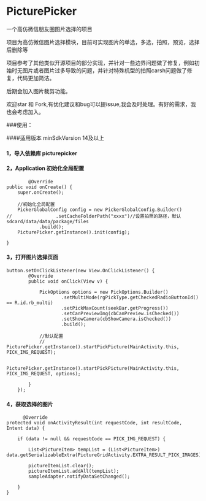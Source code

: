 # PicturePicker
一个高仿微信朋友圈图片选择的项目

项目为高仿微信图片选择模块，目前可实现图片的单选，多选，拍照，预览，选择后删除等  

项目参考了其他类似开源项目的部分实现，并针对一些边界问题做了修复，例如初始时无图片或者图片过多导致的问题，并针对特殊机型的拍照carsh问题做了修复，代码更加简洁。  

后期会加入图片裁剪功能。  

 欢迎star 和 Fork,有优化建议和bug可以提issue,我会及时处理。有好的需求，我也会考虑加入。


###使用：

####适用版本 minSdkVersion 14及以上

#### 1，导入依赖库 picturepicker
 
#### 2，Application 初始化全局配置
 
            @Override
    public void onCreate() {
        super.onCreate();

        //初始化全局配置
        PickerGlobalConfig config = new PickerGlobalConfig.Builder()
    //                .setCacheFolderPath("xxxx")//设置拍照的路径，默认sdcard/data/data/package/files
                .build();
        PicturePicker.getInstance().init(config);

    }
        
#### 3，打开图片选择页面

    button.setOnClickListener(new View.OnClickListener() {
            @Override
            public void onClick(View v) {

                PickOptions options = new PickOptions.Builder()
                        .setMultiMode(rgPickType.getCheckedRadioButtonId() == R.id.rb_multi)
                        .setPickMaxCount(seekBar.getProgress())
                        .setCanPreviewImg(cbCanPreview.isChecked())
                        .setShowCamera(cbShowCamera.isChecked())
                        .build();

                //默认配置
                // PicturePicker.getInstance().startPickPicture(MainActivity.this, PICK_IMG_REQUEST);

                PicturePicker.getInstance().startPickPicture(MainActivity.this, PICK_IMG_REQUEST, options);

            }
        });

#### 4，获取选择的图片

          @Override
    protected void onActivityResult(int requestCode, int resultCode, Intent data) {

        if (data != null && requestCode == PICK_IMG_REQUEST) {

            List<PictureItem> tempList = (List<PictureItem>) data.getSerializableExtra(PictureGridActivity.EXTRA_RESULT_PICK_IMAGES);

            pictureItemList.clear();
            pictureItemList.addAll(tempList);
            sampleAdapter.notifyDataSetChanged();

        } 
    }



